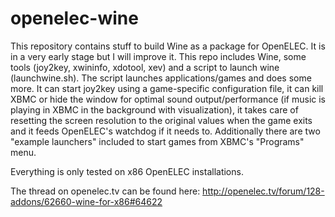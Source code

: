 openelec-wine
=============

This repository contains stuff to build Wine as a package for OpenELEC. It is in a very early stage but I will improve it. This repo includes Wine, some tools (joy2key, xwininfo, xdotool, xev) and a script to launch wine (launchwine.sh). The script launches applications/games and does some more. It can start joy2key using a game-specific configuration file, it can kill XBMC or hide the window for optimal sound output/performance (if music is playing in XBMC in the background with visualization), it takes care of resetting the screen resolution to the original values when the game exits and it feeds OpenELEC's watchdog if it needs to.
Additionally there are two "example launchers" included to start games from XBMC's "Programs" menu.

Everything is only tested on x86 OpenELEC installations.

The thread on openelec.tv can be found here: http://openelec.tv/forum/128-addons/62660-wine-for-x86#64622
